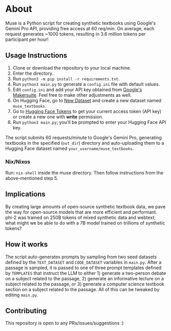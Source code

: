 # About

Muse is a Python script for creating synthetic textbooks using Google's Gemini Pro API, providing free access at 60 req/min. On average, each request generates ~1000 tokens, resulting in 3.6 million tokens per participant per hour!

## Usage Instructions

1. Clone or download the repository to your local machine.
2. Enter the directory.
3. Run `python3 -m pip install -r requirements.txt`.
4. Run `python3 main.py` to generate a `config.ini` file with default values.
5. Edit `config.ini` and add your API key obtained from [Google's Makersuite](https://makersuite.google.com/app/apikey). Feel free to make other adjustments as well.
6. On Hugging Face, go to [New Dataset](https://huggingface.co/new-dataset) and create a new dataset named `muse_textbooks`.
7. Go to [Hugging Face Tokens](https://huggingface.co/settings/tokens) to get your current access token (API key) or create a new one with **write** permission.
8. Run `python3 main.py`; you'll be prompted to enter your Hugging Face API key.

The script submits 60 requests/minute to Google's Gemini Pro, generating textbooks in the specified (`out_dir`) directory and auto-uploading them to a Hugging Face dataset named `your_username/muse_textbooks`.

### Nix/Nixos

Run: `nix-shell` inside the muse directory. Then follow instructions from the above-mentioned step 5.

## Implications

By creating large amounts of open-source synthetic textbook data, we pave the way for open-source models that are more efficient and performant. phi-2 was trained on 250B tokens of mixed synthetic data and webtext; what might we be able to do with a 7B model trained on trillions of synthetic tokens?

## How it works

The script auto-generates prompts by sampling from two seed datasets defined by the `TEXT_DATASET` and `CODE_DATASET` variables in `main.py`. After a passage is sampled, it is passed to one of three prompt templates defined by `TEMPLATES` that instruct the LLM to either 1) generate a two-person debate on a subject related to the passage, 2) generate an informative lecture on a subject related to the passage, or 3) generate a computer science textbook section on a subject related to the passage. All of this can be tweaked by editing `main.py`.

## Contributing

This repository is open to any PRs/issues/suggestions :)
